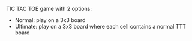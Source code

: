 TIC TAC TOE game with 2 options:

- Normal: play on a 3x3 board
- Ultimate: play on a 3x3 board where each cell contains a normal TTT board
